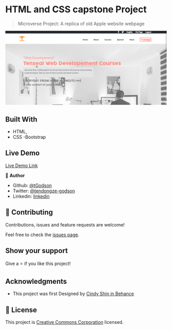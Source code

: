 # HTML and CSS capstone Project

> Microverse Project: A replica of old Apple website webpage 

![screenshot](./app_screenshot.PNG)

## Built With

- HTML,
- CSS
-Bootstrap


## Live Demo

[Live Demo Link](https://rawcdn.githack.com/tGodson/HTML-and-CSS-Capstone-Project/54acc036972ba9c84f0d5bd29db72167882fa31f/index.html)



👤 **Author**

- Github: [@tGodson](https://github.com/tGodson)
- Twitter: [@tendongze-godson](https://twitter.com/tendongze-godson)
- Linkedin: [linkedin](https://linkedin.com/in/tendongze95)

## 🤝 Contributing

Contributions, issues and feature requests are welcome!

Feel free to check the [issues page](https://github.com/tGodson/HTML-and-CSS-Capstone-Project/issues).

## Show your support

Give a ⭐️ if you like this project!

## Acknowledgments

- This project was first Designed by [Cindy Shin in Behance](https://www.behance.net/adagio07)


## 📝 License

This project is [Creative Commons Corporation](https://creativecommons.org/licenses/by-nc/4.0/legalcode) licensed.
